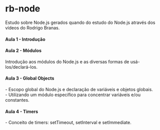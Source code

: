 # rb-node
Estudo sobre Node.js gerados quando do estudo do Node.js através dos vídeos do Rodrigo Branas.

<h4>Aula 1 - Introdução</h4>

<h4>Aula 2 - Módulos</h4>
Introdução aos módulos do Node.js e as diversas formas de usá-los/declará-los.

<h4>Aula 3 - Global Objects</h4>
- Escopo global do Node.js e declaração de variáveis e objetos globais. </br>
- Utilizando um módulo específico para concentrar variáveis e/ou constantes.
<h4>Aula 4 - Timers</h4>
- Conceito de timers: setTimeout, setInterval e setImmediate.
